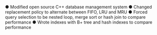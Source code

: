 ● Modified open source C++ database management system
● Changed replacement policy to alternate between FIFO, LRU and MRU
● Forced query selection to be nested loop, merge sort or hash join to compare performance
● Wrote indexes with B+ tree and hash indexes to compare performance
